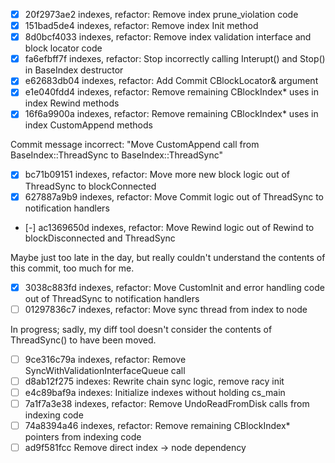 - [x] 20f2973ae2 indexes, refactor: Remove index prune_violation code
- [x] 151bad5de4 indexes, refactor: Remove index Init method
- [x] 8d0bcf4033 indexes, refactor: Remove index validation interface and block locator code
- [x] fa6efbff7f indexes, refactor: Stop incorrectly calling Interupt() and Stop() in BaseIndex destructor
- [x] e62683db04 indexes, refactor: Add Commit CBlockLocator& argument
- [x] e1e040fdd4 indexes, refactor: Remove remaining CBlockIndex* uses in index Rewind methods
- [x] 16f6a9900a indexes, refactor: Remove remaining CBlockIndex* uses in index CustomAppend methods

Commit message incorrect: "Move CustomAppend call from BaseIndex::ThreadSync to BaseIndex::ThreadSync"

- [x] bc71b09151 indexes, refactor: Move more new block logic out of ThreadSync to blockConnected
- [x] 627887a9b9 indexes, refactor: Move Commit logic out of ThreadSync to notification handlers
- [-] ac1369650d indexes, refactor: Move Rewind logic out of Rewind to blockDisconnected and ThreadSync

Maybe just too late in the day, but really couldn't understand the contents of this commit, too much for me.

- [x] 3038c883fd indexes, refactor: Move CustomInit and error handling code out of ThreadSync to notification handlers
- [ ] 01297836c7 indexes, refactor: Move sync thread from index to node

In progress; sadly, my diff tool doesn't consider the contents of ThreadSync() to have been moved.

- [ ] 9ce316c79a indexes, refactor: Remove SyncWithValidationInterfaceQueue call
- [ ] d8ab12f275 indexes: Rewrite chain sync logic, remove racy init
- [ ] e4c89baf9a indexes: Initialize indexes without holding cs_main
- [ ] 7a1f7a3e38 indexes, refactor: Remove UndoReadFromDisk calls from indexing code
- [ ] 74a8394a46 indexes, refactor: Remove remaining CBlockIndex* pointers from indexing code
- [ ] ad9f581fcc Remove direct index -> node dependency
